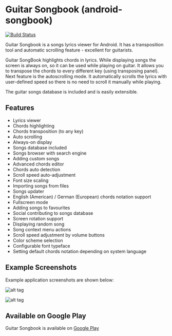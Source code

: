 # Guitar Songbook (android-songbook)
[![Build Status](https://travis-ci.org/igrek51/android-songbook.svg?branch=master)](https://travis-ci.org/igrek51/android-songbook)

Guitar Songbook is a songs lyrics viewer for Android. 
It has a transposition tool and automatic scrolling feature - excellent for guitarists.

Guitar SongBook highlights chords in lyrics.
While displaying songs the screen is always on, so it can be used while playing on guitar.
It allows you to transpose the chords to every different key (using transposing panel).
Next feature is the autoscrolling mode. It automatically scrolls the lyrics with user-defined speed so there is no need to scroll it manually while playing.

The guitar songs database is included and is easily extensible.

## Features

* Lyrics viewer
* Chords highlighting
* Chords transposition (to any key)
* Auto scrolling
* Always-on display
* Songs database included
* Songs browser with search engine
* Adding custom songs
* Advanced chords editor
* Chords auto detection
* Scroll speed auto-adjustment
* Font size scaling
* Importing songs from files
* Songs updater
* English (American) / German (European) chords notation support
* Fullscreen mode
* Adding songs to favourites
* Social contributing to songs database
* Screen rotation support
* Displaying random song
* Song context menu actions
* Scroll speed adjustment by volume buttons
* Color scheme selection
* Configurable font typeface
* Setting default chords notation depending on system language

## Example Screenshots
Example application screenshots are shown below:

![alt tag](https://github.com/igrek51/android-songbook/blob/master/wiki/songbook-05-mix.png)

![alt tag](https://github.com/igrek51/android-songbook/blob/master/wiki/songbook-06-mix.png)

## Available on Google Play

Guitar Songbook is available on [Google Play](https://play.google.com/store/apps/details?id=igrek.songbook)
